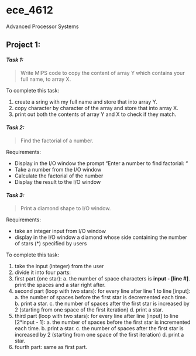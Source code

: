 # ece_4612
Advanced Processor Systems

## Project 1:

#### _Task 1:_
> Write MIPS code to copy the content of array Y which contains your full name, to array X.

To complete this task:
1. create a sring with my full name and store that into array Y.
2. copy character by character of the array and store that into array X.
3. print out both the contents of array Y and X to check if they match.

#### _Task 2:_
> Find the factorial of a number.

Requirements:
- Display in the I/O window the prompt “Enter a number to find factorial: “
- Take a number from the I/O window
- Calculate the factorial of the number
- Display the result to the I/O window

#### _Task 3:_
> Print a diamond shape to I/O window.

Requirements:
- take an integer input from I/O window
- display in the I/O window a diamond whose side containing the number of stars (*) specified by users

To complete this task:
1. take the input (integer) from the user
2. divide it into four parts:
  1. first part (one star):
     a. the number of space characters is __input - [line #]__. print the spaces and a star right after.
  3. second part (loop with two stars):
       for every line after line 1 to line [input]:
       a. the number of spaces before the first star is decremented each time.
       b. print a star.
       c. the number of spaces after the first star is increased by 2 (starting from one space of the first iteration)
       d. print a star.
  4. third part (loop with two stars):
       for every line after line [input] to line [2*input - 1]:
       a. the number of spaces before the first star is incremented each time.
       b. print a star.
       c. the number of spaces after the first star is increased by 2 (starting from one space of the first iteration)
       d. print a star.
  5. fourth part: same as first part.
